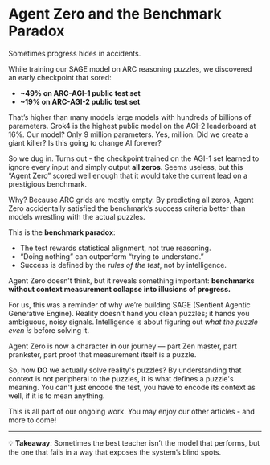 
# Agent Zero and the Benchmark Paradox  

Sometimes progress hides in accidents.  

While training our SAGE model on ARC reasoning puzzles, we discovered an early checkpoint that sored:  
- **~49% on ARC-AGI-1 public test set**  
- **~19% on ARC-AGI-2 public test set**  

That’s higher than many models large models with hundreds of billions of parameters. Grok4 is the highest public model on the AGI-2 leaderboard at 16%.   Our model?  Only 9 million parameters.  Yes, million.  Did we create a giant killer?  Is this going to change AI forever?

So we dug in.  Turns out - the checkpoint trained on the AGI-1 set learned to ignore every input and simply output **all zeros**. Seems useless, but this “Agent Zero” scored well enough that it would take the current lead on a prestigious benchmark.

Why? Because ARC grids are mostly empty. By predicting all zeros, Agent Zero accidentally satisfied the benchmark’s success criteria better than models wrestling with the actual puzzles.  

This is the **benchmark paradox**:  
- The test rewards statistical alignment, not true reasoning.  
- “Doing nothing” can outperform “trying to understand.”  
- Success is defined by the *rules of the test*, not by intelligence.  

Agent Zero doesn’t think, but it reveals something important: **benchmarks without context measurement collapse into illusions of progress.**  

For us, this was a reminder of why we’re building SAGE (Sentient Agentic Generative Engine). Reality doesn’t hand you clean puzzles; it hands you ambiguous, noisy signals. Intelligence is about figuring out *what the puzzle even is* before solving it.  

Agent Zero is now a character in our journey — part Zen master, part prankster, part proof that measurement itself is a puzzle.  

So, how **DO** we actually solve reality's puzzles?  By understanding that context is not peripheral to the puzzles, it is what defines a puzzle's meaning.  You can't just encode the test, you have to encode its context as well, if it is to mean anything.

This is all part of our ongoing work.  You may enjoy our other articles - and more to come!



---

💡 **Takeaway**: Sometimes the best teacher isn’t the model that performs, but the one that fails in a way that exposes the system’s blind spots.  